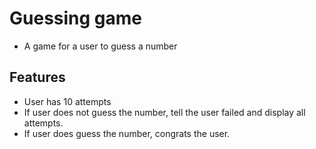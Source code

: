 # Guessing game
- A game for a user to guess a number

## Features
- User has 10 attempts
- If user does not guess the number, tell the user failed and display all attempts.
- If user does guess the number, congrats the user.